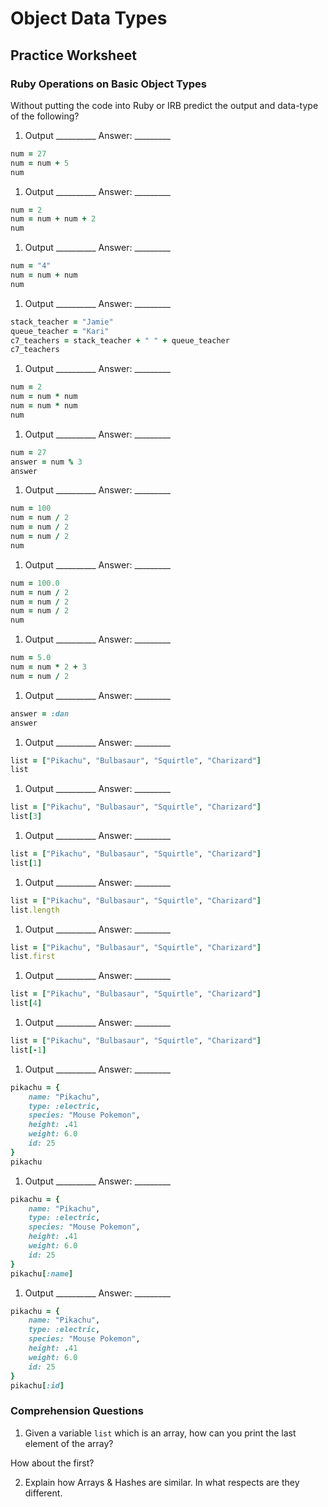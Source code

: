 
# Object Data Types
## Practice Worksheet


### Ruby Operations on Basic Object Types

Without putting the code into Ruby or IRB predict the output and data-type of the following?

1.  Output __________   Answer: _________  

  ```ruby
  num = 27
  num = num + 5
  num
  ```

1.  Output __________   Answer: _________


  ```ruby
  num = 2
  num = num + num + 2
  num
  ```
1.  Output __________   Answer: _________

	 
  ```ruby
  num = "4"
  num = num + num
  num
  ```

1.  Output __________   Answer: _________

  ```ruby
  stack_teacher = "Jamie"
  queue_teacher = "Kari"
  c7_teachers = stack_teacher + " " + queue_teacher
  c7_teachers
  ```

1.  Output __________   Answer: _________

  ```ruby
  num = 2
  num = num * num
  num = num * num
  num
  ```

1.  Output __________   Answer: _________

  ```ruby
  num = 27
  answer = num % 3
  answer
  ```

1.  Output __________   Answer: _________

  ```ruby
  num = 100
  num = num / 2
  num = num / 2
  num = num / 2
  num
  ```

1.  Output __________   Answer: _________

  ```ruby
  num = 100.0
  num = num / 2
  num = num / 2
  num = num / 2
  num
  ```

1.  Output __________   Answer: _________

  ```ruby
  num = 5.0
  num = num * 2 + 3
  num = num / 2
  ```

1.  Output __________   Answer: _________

  ```ruby
  answer = :dan
  answer
  ```

1.  Output __________   Answer: _________

  ```ruby
  list = ["Pikachu", "Bulbasaur", "Squirtle", "Charizard"]
  list
  ```

1.  Output __________   Answer: _________

  ```ruby
  list = ["Pikachu", "Bulbasaur", "Squirtle", "Charizard"]
  list[3]
  ```

1.  Output __________   Answer: _________

  ```ruby
  list = ["Pikachu", "Bulbasaur", "Squirtle", "Charizard"]
  list[1]
  ```

1.  Output __________   Answer: _________

  ```ruby
  list = ["Pikachu", "Bulbasaur", "Squirtle", "Charizard"]
  list.length
  ```

1.  Output __________   Answer: _________

  ```ruby
  list = ["Pikachu", "Bulbasaur", "Squirtle", "Charizard"]
  list.first
  ```

1.  Output __________   Answer: _________

  ```ruby
  list = ["Pikachu", "Bulbasaur", "Squirtle", "Charizard"]
  list[4]
  ```

1.  Output __________   Answer: _________

  ```ruby
  list = ["Pikachu", "Bulbasaur", "Squirtle", "Charizard"]
  list[-1]
  ```

1.  Output __________   Answer: _________

  ```ruby
  pikachu = {
	  name: "Pikachu",
	  type: :electric,
	  species: "Mouse Pokemon",
	  height: .41
	  weight: 6.0
	  id: 25
  }
  pikachu
  ```

1.  Output __________   Answer: _________

  ```ruby
  pikachu = {
	  name: "Pikachu",
	  type: :electric,
	  species: "Mouse Pokemon",
	  height: .41
	  weight: 6.0
	  id: 25
  }
  pikachu[:name]
  ```

1.  Output __________   Answer: _________

  ```ruby
  pikachu = {
	  name: "Pikachu",
	  type: :electric,
	  species: "Mouse Pokemon",
	  height: .41
	  weight: 6.0
	  id: 25
  }
  pikachu[:id]
  ```


### Comprehension Questions

1.  Given a variable `list` which is an array, how can you print the last element of the array?   

How about the first?


2.  Explain how Arrays & Hashes are similar.  In what respects are they different.  



